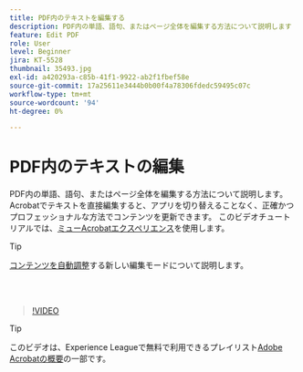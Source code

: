 ```yaml
---
title: PDF内のテキストを編集する
description: PDF内の単語、語句、またはページ全体を編集する方法について説明します
feature: Edit PDF
role: User
level: Beginner
jira: KT-5528
thumbnail: 35493.jpg
exl-id: a420293a-c85b-41f1-9922-ab2f1fbef58e
source-git-commit: 17a25611e3444b0b00f4a78306fdedc59495c07c
workflow-type: tm+mt
source-wordcount: '94'
ht-degree: 0%

---
```


# PDF内のテキストの編集

PDF内の単語、語句、またはページ全体を編集する方法について説明します。 Acrobatでテキストを直接編集すると、アプリを切り替えることなく、正確かつプロフェッショナルな方法でコンテンツを更新できます。 このビデオチュートリアルでは、[ミューAcrobatエクスペリエンス](new-workspace.md)を使用します。

>[!TIP]
>
>[コンテンツを自動調整](auto-adjust-layout.md)する新しい編集モードについて説明します。

<br> 

>[!VIDEO](https://video.tv.adobe.com/v/35493?enablevpops&quality=12&learn=on&hidetitle=true)

>[!TIP]
>
>このビデオは、Experience Leagueで無料で利用できるプレイリスト[Adobe Acrobatの概要](https://experienceleague.adobe.com/ja/playlists/acrobat-get-started-business-users)の一部です。
